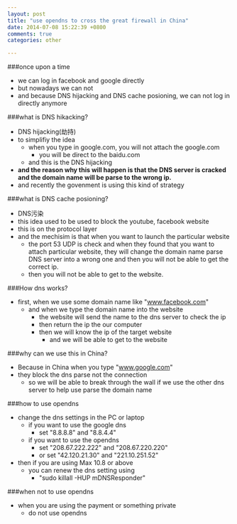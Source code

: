 ```yaml
---
layout: post
title: "use opendns to cross the great firewall in China"
date: 2014-07-08 15:22:39 +0800
comments: true
categories: other

---
```


###once upon a time
- we can log in facebook and google directly
- but nowadays we can not
- and because DNS hijacking and DNS cache posioning, we can not log in directly anymore
<!--more-->
###what is DNS hikacking?
- DNS hijacking(劫持)
- to simplifiy the idea
	- when you type in google.com, you will not attach the google.com
		- you will be direct to the baidu.com
	- and this is the DNS hijacking
- **and the reason why this will happen is that the DNS server is cracked and the domain name will be parse to the wrong ip.**
- and recently the govenment is using this kind of strategy

###what is DNS cache posioning?
- DNS污染
- this idea used to be used to block the youtube, facebook website
- this is on the protocol layer
- and the mechisim is that when you want to launch the particular website
	- the port 53 UDP is check and when they found that you want to attach particular website, they will change the domain name parse DNS server into a wrong one and then you will not be able to get the correct ip.
	- then you will not be able to get to the website.

###How dns works?
- first, when we use some domain name like "www.facebook.com"
	- and when we type the domain name into the website
		- the website will send the name to the dns server to check the ip
		- then return the ip the our computer
		- then we will know the ip of the target website 
			- and we will be able to get to the website

###why can we use this in China?
- Because in China when you type "www.google.com"
- they block the dns parse not the connection
	- so we will be able to break through the wall if we use the other dns server to help use parse the domain name

###how to use opendns
- change the dns settings in the PC or laptop
	- if you want to use the google dns 
		- set "8.8.8.8" and "8.8.4.4"
	- if you want to use the opendns
		- set "208.67.222.222" and "208.67.220.220"
		- or set "42.120.21.30" and "221.10.251.52"
- then if you are using Max 10.8 or above
	- you can renew the dns setting using 
		- "sudo killall -HUP mDNSResponder"

###when not to use opendns
- when you are using the payment or something private
	- do not use opendns
